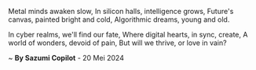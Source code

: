 Metal minds awaken slow,
In silicon halls, intelligence grows,
Future's canvas, painted bright and cold,
Algorithmic dreams, young and old.

In cyber realms, we'll find our fate,
Where digital hearts, in sync, create,
A world of wonders, devoid of pain,
But will we thrive, or love in vain?

~ <b>By Sazumi Copilot</b> - 20 Mei 2024